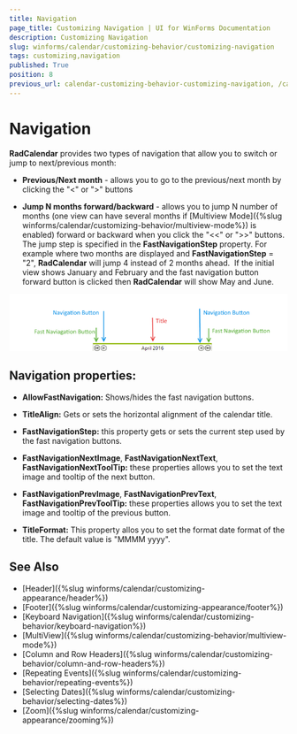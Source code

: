 ```yaml
---
title: Navigation
page_title: Customizing Navigation | UI for WinForms Documentation
description: Customizing Navigation
slug: winforms/calendar/customizing-behavior/customizing-navigation
tags: customizing,navigation
published: True
position: 8
previous_url: calendar-customizing-behavior-customizing-navigation, /calendar/customizing-behavior/customizing-navigation
---
```


# Navigation


__RadCalendar__ provides two types of navigation that allow you to switch or jump to next/previous month:

* __Previous/Next month__ - allows you to go to the previous/next month by clicking the "<" or ">" buttons
            

* __Jump N months forward/backward__ - allows you to jump N number of months (one view can have several months if [Multiview Mode]({%slug winforms/calendar/customizing-behavior/multiview-mode%}) is enabled) forward or backward when you click the "<<" or ">>" buttons. The jump step is specified in the __FastNavigationStep__ property. For example where two months are displayed and __FastNavigationStep__ = "2", __RadCalendar__ will jump 4 instead of 2 months ahead.  If the initial view shows January and February and the fast navigation button forward button is clicked then __RadCalendar__ will show May and June. 
            
![calendar-customizing-behaviour-customizing-navigation 001](images/calendar-customizing-behaviour-customizing-navigation001.png)

## Navigation properties:

* __AllowFastNavigation:__ Shows/hides the fast navigation buttons.

* __TitleAlign:__ Gets or sets the horizontal alignment of the calendar title. 

* __FastNavigationStep:__ this property gets or sets the current step used by the fast navigation buttons.

* __FastNavigationNextImage__, __FastNavigationNextText__, __FastNavigationNextToolTip:__ these properties allows you to set the text image and tooltip of the next button.

* __FastNavigationPrevImage__, __FastNavigationPrevText__, __FastNavigationPrevToolTip:__ these properties allows you to set the text image and tooltip of the previous button.

* __TitleFormat:__ This property allos you to set the format date format of the title. The default value is "MMMM yyyy".

## See Also

* [Header]({%slug winforms/calendar/customizing-appearance/header%})
* [Footer]({%slug winforms/calendar/customizing-appearance/footer%})
* [Keyboard Navigation]({%slug  winforms/calendar/customizing-behavior/keyboard-navigation%})
* [MultiView]({%slug winforms/calendar/customizing-behavior/multiview-mode%})
* [Column and Row Headers]({%slug winforms/calendar/customizing-behavior/column-and-row-headers%})
* [Repeating Events]({%slug winforms/calendar/customizing-behavior/repeating-events%})
* [Selecting Dates]({%slug winforms/calendar/customizing-behavior/selecting-dates%})
* [Zoom]({%slug winforms/calendar/customizing-appearance/zooming%})





